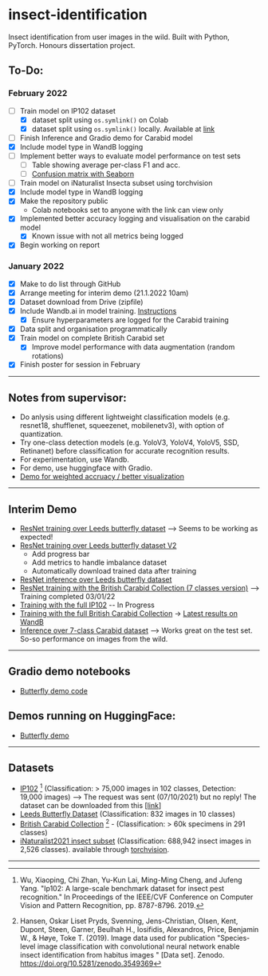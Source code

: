 # insect-identification
Insect identification from user images in the wild. Built with Python, PyTorch. Honours dissertation project.

## To-Do:
### February 2022
- [ ] Train model on IP102 dataset
    * [X] dataset split using `os.symlink()` on Colab
    * [X] dataset split using `os.symlink()` locally. Available at [link](https://github.com/ttheland/insect-identification/blob/main/code/symlink.ipynb)
- [ ] Finish Inference and Gradio demo for Carabid model
- [X] Include model type in WandB logging
- [ ] Implement better ways to evaluate model performance on test sets
    * [ ] Table showing average per-class F1 and acc.
    * [ ] [Confusion matrix with Seaborn](https://stackoverflow.com/questions/35572000/how-can-i-plot-a-confusion-matrix)
- [ ] Train model on iNaturalist Insecta subset using torchvision
- [X] Include model type in WandB logging
- [X] Make the repository public
    * Colab notebooks set to anyone with the link can view only
- [X] Implemented better accuracy logging and visualisation on the carabid model
    * [X] Known issue with not all metrics being logged 
- [X] Begin working on report

### January 2022
- [X] Make to do list through GitHub
- [X] Arrange meeting for interim demo (21.1.2022 10am)
- [X] Dataset download from Drive (zipfile)
- [X] Include Wandb.ai in model training. [Instructions](https://wandb.ai/quickstart/pytorch)
    * [X] Ensure hyperparameters are logged for the Carabid training
- [X] Data split and organisation programmatically
- [X] Train model on complete British Carabid set
    * [X] Improve model performance with data augmentation (random rotations)
- [X] Finish poster for session in February

---

## Notes from supervisor:
- Do anlysis using different lightweight classification models (e.g. resnet18, shufflenet, squeezenet, mobilenetv3), with option of quantization.
- Try one-class detection models (e.g. YoloV3, YoloV4, YoloV5, SSD, Retinanet) before classification for accurate recognition results.
- For experimentation, use Wandb.
- For demo, use huggingface with Gradio.
- [Demo for weighted accruacy / better visualization](https://colab.research.google.com/drive/1Jsdfmc4Xd3gJYui2VLXfUfHnOOMJnJAE?usp=sharing)

---

## Interim Demo
- [ResNet training over Leeds butterfly dataset](https://colab.research.google.com/drive/1JqHID3-KIvsfbumllTjkLdK874SsaJNE?usp=sharing) --> Seems to be working as expected!
- [ResNet training over Leeds butterfly dataset V2](https://colab.research.google.com/drive/1NaDv2CKRmSXBhmNzefaneiW2hQF0qy_T?usp=sharing)
  - Add progress bar
  - Add metrics to handle imbalance dataset
  - Automatically download trained data after training
- [ResNet inference over Leeds butterfly dataset](https://colab.research.google.com/drive/1c8VLUCzBIN1YQsZRbxZehzIvayy_TLSO?usp=sharing)
- [ResNet training with the British Carabid Collection (7 classes version)](https://colab.research.google.com/drive/16oIcx00ae0xaplaCDcvFyCOrd8zcLKLM?usp=sharing) --> Training completed 03/01/22
- [Training with the full IP102](https://colab.research.google.com/drive/1uCMSaN3Xq_CiHeduMSPDhU1hi-STMkER?usp=sharing) -- In Progress
- [Training with the full British Carabid Collection](https://colab.research.google.com/drive/1d4mfJhuquR0AEMNnJK8Xet-4_RD8ooCW?usp=sharing) -> [Latest results on WandB](https://wandb.ai/mawady-stirling/insect_carabids/overview)
- [Inference over 7-class Carabid dataset](https://colab.research.google.com/drive/1lhOWyEJ9Y9N2nN4qeGGJ5_ISNnAHv8Bm?usp=sharing) --> Works great on the test set. So-so performance on images from the wild.

---
## Gradio demo notebooks
- [Butterfly demo code](https://colab.research.google.com/drive/1bfiqPwL-ueeRDCy_Atl-fmKfhHYo0KnS?usp=sharing)
## Demos running on HuggingFace:
- [Butterfly demo](https://huggingface.co/spaces/ttheland/demo-butterfly-spaces)
---
## Datasets
- [IP102](https://github.com/xpwu95/IP102) [^1] (Classification: > 75,000 images in 102 classes, Detection: 19,000 images) --> The request was sent (07/10/2021) but no reply! The dataset can be downloaded from this [[link](https://drive.google.com/drive/folders/1svFSy2Da3cVMvekBwe13mzyx38XZ9xWo?usp=sharing)]
- [Leeds Butterfly Dataset](http://www.josiahwang.com/dataset/leedsbutterfly/) (Classification: 832 images in 10 classes)
- [British Carabid Collection](https://zenodo.org/record/3549369#.XvI_jMfVLIU) [^2] - (Classification: > 60k specimens in 291 classes)
- [iNaturalist2021 insect subset](https://github.com/visipedia/inat_comp/tree/master/2021) (Classification: 688,942 insect images in 2,526 classes). available through [torchvision](https://pytorch.org/vision/stable/datasets.html#inaturalist).

---

[^1]: Wu, Xiaoping, Chi Zhan, Yu-Kun Lai, Ming-Ming Cheng, and Jufeng Yang. "Ip102: A large-scale benchmark dataset for insect pest recognition." In Proceedings of the IEEE/CVF Conference on Computer Vision and Pattern Recognition, pp. 8787-8796. 2019.
[^2]: Hansen, Oskar Liset Pryds, Svenning, Jens-Christian, Olsen, Kent, Dupont, Steen, Garner, Beulhah H., Iosifidis, Alexandros, Price, Benjamin W., & Høye, Toke T. (2019). Image data used for publication "Species-level image classification with convolutional neural network enable insect identification from habitus images " [Data set]. Zenodo. https://doi.org/10.5281/zenodo.3549369
